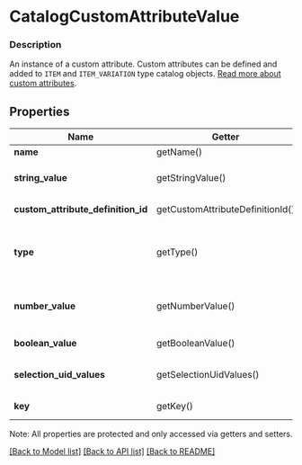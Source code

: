 # CatalogCustomAttributeValue

### Description

An instance of a custom attribute. Custom attributes can be defined and added to `ITEM` and `ITEM_VARIATION` type catalog objects. [Read more about custom attributes](/catalog-api/add-custom-attributes).

## Properties
Name | Getter | Setter | Type | Description | Notes
------------ | ------------- | ------------- | ------------- | ------------- | -------------
**name** | getName() | setName($value) | **string** | The name of the custom attribute. | [optional] 
**string_value** | getStringValue() | setStringValue($value) | **string** | The string value of the custom attribute.  Populated if &#x60;type&#x60; &#x3D; &#x60;STRING&#x60;. | [optional] 
**custom_attribute_definition_id** | getCustomAttributeDefinitionId() | setCustomAttributeDefinitionId($value) | **string** | __Read-only.__ The custom attribute definition this value belongs to. | [optional] 
**type** | getType() | setType($value) | **string** | __Read-only.__ A copy of type from the associated custom attribute definition. See [CatalogCustomAttributeDefinitionType](#type-catalogcustomattributedefinitiontype) for possible values | [optional] 
**number_value** | getNumberValue() | setNumberValue($value) | **string** | Populated if &#x60;type&#x60; &#x3D; &#x60;NUMBER&#x60;. Contains a string representation of a decimal number, using a &#x60;.&#x60; as the decimal separator. | [optional] 
**boolean_value** | getBooleanValue() | setBooleanValue($value) | **bool** | A &#x60;true&#x60; or &#x60;false&#x60; value. Populated if &#x60;type&#x60; &#x3D; &#x60;BOOLEAN&#x60;. | [optional] 
**selection_uid_values** | getSelectionUidValues() | setSelectionUidValues($value) | **string[]** | One or more choices from &#x60;allowed_selections&#x60;. Populated if &#x60;type&#x60; &#x3D; &#x60;SELECTION&#x60;. | [optional] 
**key** | getKey() | setKey($value) | **string** | __Read-only.__ A copy of key from the associated custom attribute definition. | [optional] 

Note: All properties are protected and only accessed via getters and setters.

[[Back to Model list]](../../README.md#documentation-for-models) [[Back to API list]](../../README.md#documentation-for-api-endpoints) [[Back to README]](../../README.md)

